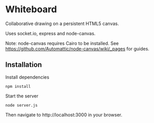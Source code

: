 Whiteboard
==========

Collaborative drawing on a persistent HTML5 canvas.

Uses socket.io, express and node-canvas.

Note: node-canvas requires Cairo to be installed. See https://github.com/Automattic/node-canvas/wiki/_pages for guides.


Installation
------------
Install dependencies

    npm install
    
Start the server

    node server.js
  
Then navigate to http://localhost:3000 in your browser.

